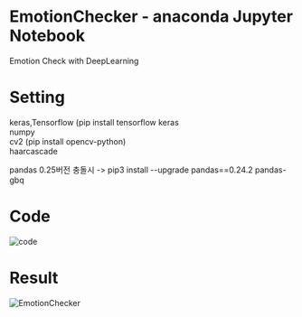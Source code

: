 # EmotionChecker - anaconda Jupyter Notebook
Emotion Check with DeepLearning

# Setting
keras,Tensorflow (pip install tensorflow keras<br>
numpy<br>
cv2 (pip install opencv-python)<br>
haarcascade

pandas 0.25버전 충돌시 -> pip3 install --upgrade pandas==0.24.2 pandas-gbq

# Code

![code](https://user-images.githubusercontent.com/88410343/138286065-e7bb710e-2d60-4d83-ac40-11b7ca465ad4.png)

# Result

![EmotionChecker](https://user-images.githubusercontent.com/88410343/138281654-463b7145-c3ce-4691-a337-0141389f40c8.png)
